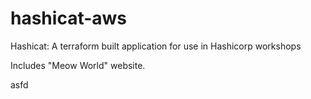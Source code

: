 # hashicat-aws
Hashicat: A terraform built application for use in Hashicorp workshops

Includes "Meow World" website.

asfd
